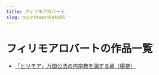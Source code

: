 ```yaml
---
title: フィリモアロバート
slug: huirimoarobato06
---
```


# フィリモアロバートの作品一覧

- [「ヒリモア」万国公法の内宗教を論ずる章（撮要）](hirimoamoguogongfanoneizongjiaowolunzuruzhangcuoyao6c)

